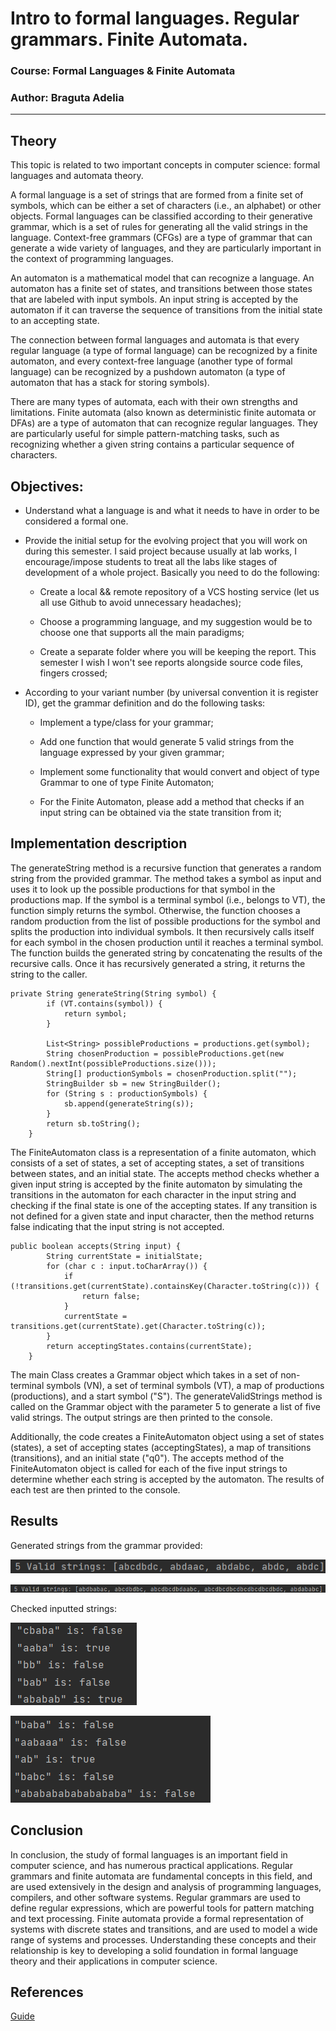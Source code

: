 # Intro to formal languages. Regular grammars. Finite Automata.

### Course: Formal Languages & Finite Automata
### Author: Braguta Adelia

----

## Theory
This topic is related to two important concepts in computer science: formal languages and automata theory.

A formal language is a set of strings that are formed from a finite set of symbols, which can be either a set of characters (i.e., an alphabet) or other objects. Formal languages can be classified according to their generative grammar, which is a set of rules for generating all the valid strings in the language. Context-free grammars (CFGs) are a type of grammar that can generate a wide variety of languages, and they are particularly important in the context of programming languages.

An automaton is a mathematical model that can recognize a language. An automaton has a finite set of states, and transitions between those states that are labeled with input symbols. An input string is accepted by the automaton if it can traverse the sequence of transitions from the initial state to an accepting state.

The connection between formal languages and automata is that every regular language (a type of formal language) can be recognized by a finite automaton, and every context-free language (another type of formal language) can be recognized by a pushdown automaton (a type of automaton that has a stack for storing symbols).

There are many types of automata, each with their own strengths and limitations. Finite automata (also known as deterministic finite automata or DFAs) are a type of automaton that can recognize regular languages. They are particularly useful for simple pattern-matching tasks, such as recognizing whether a given string contains a particular sequence of characters.


## Objectives:

* Understand what a language is and what it needs to have in order to be considered a formal one.

* Provide the initial setup for the evolving project that you will work on during this semester. I said project because usually at lab works, I encourage/impose students to treat all the labs like stages of development of a whole project. Basically you need to do the following:

    * Create a local && remote repository of a VCS hosting service (let us all use Github to avoid unnecessary headaches);

    * Choose a programming language, and my suggestion would be to choose one that supports all the main paradigms;

    * Create a separate folder where you will be keeping the report. This semester I wish I won't see reports alongside source code files, fingers crossed;

* According to your variant number (by universal convention it is register ID), get the grammar definition and do the following tasks:

    * Implement a type/class for your grammar;

    * Add one function that would generate 5 valid strings from the language expressed by your given grammar;

    * Implement some functionality that would convert and object of type Grammar to one of type Finite Automaton;

    * For the Finite Automaton, please add a method that checks if an input string can be obtained via the state transition from it;


## Implementation description

The generateString method is a recursive function that generates a random string from the provided grammar. The method takes a symbol as input and uses it to look up the possible productions for that symbol in the productions map.
If the symbol is a terminal symbol (i.e., belongs to VT), the function simply returns the symbol. Otherwise, the function chooses a random production from the list of possible productions for the symbol and splits the production into individual symbols. It then recursively calls itself for each symbol in the chosen production until it reaches a terminal symbol.
The function builds the generated string by concatenating the results of the recursive calls. Once it has recursively generated a string, it returns the string to the caller.

```
private String generateString(String symbol) {
        if (VT.contains(symbol)) {
            return symbol;
        }

        List<String> possibleProductions = productions.get(symbol);
        String chosenProduction = possibleProductions.get(new Random().nextInt(possibleProductions.size()));
        String[] productionSymbols = chosenProduction.split("");
        StringBuilder sb = new StringBuilder();
        for (String s : productionSymbols) {
            sb.append(generateString(s));
        }
        return sb.toString();
    }
```

The FiniteAutomaton class is a representation of a finite automaton, which consists of a set of states, a set of accepting states, a set of transitions between states, and an initial state. The accepts method checks whether a given input string is accepted by the finite automaton by simulating the transitions in the automaton for each character in the input string and checking if the final state is one of the accepting states. If any transition is not defined for a given state and input character, then the method returns false indicating that the input string is not accepted.

```
public boolean accepts(String input) {
        String currentState = initialState;
        for (char c : input.toCharArray()) {
            if (!transitions.get(currentState).containsKey(Character.toString(c))) {
                return false;
            }
            currentState = transitions.get(currentState).get(Character.toString(c));
        }
        return acceptingStates.contains(currentState);
    }
```

The main Class creates a Grammar object which takes in a set of non-terminal symbols (VN), a set of terminal symbols (VT), a map of productions (productions), and a start symbol ("S"). The generateValidStrings method is called on the Grammar object with the parameter 5 to generate a list of five valid strings. The output strings are then printed to the console.

Additionally, the code creates a FiniteAutomaton object using a set of states (states), a set of accepting states (acceptingStates), a map of transitions (transitions), and an initial state ("q0"). The accepts method of the FiniteAutomaton object is called for each of the five input strings to determine whether each string is accepted by the automaton. The results of each test are then printed to the console.

## Results

Generated strings from the grammar provided:

![img.png](img.png)

![img_2.png](img_2.png)

Checked inputted strings:

![img_1.png](img_1.png)

![img_3.png](img_3.png)

## Conclusion

In conclusion, the study of formal languages is an important field in computer science, and has numerous practical applications. Regular grammars and finite automata are fundamental concepts in this field, and are used extensively in the design and analysis of programming languages, compilers, and other software systems. Regular grammars are used to define regular expressions, which are powerful tools for pattern matching and text processing. Finite automata provide a formal representation of systems with discrete states and transitions, and are used to model a wide range of systems and processes. Understanding these concepts and their relationship is key to developing a solid foundation in formal language theory and their applications in computer science.

## References

[Guide](https://else.fcim.utm.md/pluginfile.php/110458/mod_resource/content/0/LFPC_Guide.pdf)